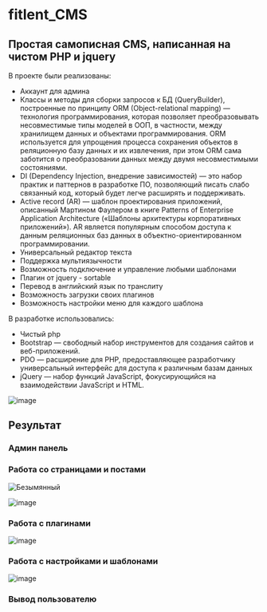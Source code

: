 # fitlent_CMS

## Простая самописная CMS, написанная на чистом PHP и jquery

В проекте были реализованы:
* Аккаунт для админа 
* Классы и методы для сборки запросов к БД (QueryBuilder), построенные по принципу
ORM (Object-relational mapping) — технология программирования, которая позволяет преобразовывать 
несовместимые типы моделей в ООП, в частности, между хранилищем данных и объектами программирования.
ORM используется для упрощения процесса сохранения объектов в реляционную базу данных и их извлечения,
при этом ORM сама заботится о преобразовании данных между двумя несовместимыми состояниями.
* DI (Dependency Injection, внедрение зависимостей) — это набор практик и паттернов в разработке ПО, позволяющий писать слабо связанный код, который будет легче расширять и поддерживать.
* Active record (AR) — шаблон проектирования приложений, описанный Мартином Фаулером в книге Patterns of Enterprise Application Architecture («Шаблоны архитектуры корпоративных приложений»). AR является популярным способом доступа к данным реляционных баз данных в объектно-ориентированном программировании.
* Универсальный редактор текста
* Поддержка мультиязычности
* Возможность подключение и управление любыми шаблонами
* Плагин от jquery - sortable
* Перевод в английский язык по транслиту
* Возможность загрузки своих плагинов
* Возможность настройки меню для каждого шаблона

В разработке использовались:
* Чистый php
* Bootstrap — свободный набор инструментов для создания сайтов и веб-приложений.
* PDO — расширение для PHP, предоставляющее разработчику универсальный интерфейс для доступа к различным базам данных
* jQuery — набор функций JavaScript, фокусирующийся на взаимодействии JavaScript и HTML. 

![image](https://user-images.githubusercontent.com/91278041/211013711-ea731250-6275-4258-8f81-b1a514fa9f2b.png)


## Результат

### Админ панель

### Работа со страницами и постами

![Безымянный](https://user-images.githubusercontent.com/91278041/213773031-fd589e6b-4aab-43ac-9d31-9819fad5af7a.png)

![image](https://user-images.githubusercontent.com/91278041/213773225-d1e4b350-67c2-44c9-9277-965a978e927d.png)

### Работа с плагинами

![image](https://user-images.githubusercontent.com/91278041/213773299-bba3c751-9b1d-406d-b4ed-eddf94856095.png)

### Работа с настройками и шаблонами

![image](https://user-images.githubusercontent.com/91278041/213773380-a94df66d-2bd3-4b96-ac19-cb16306da7c6.png)


### Вывод пользователю



